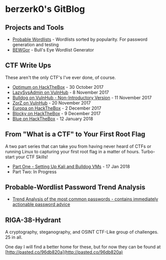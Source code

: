 # berzerk0's GitBlog


## Projects and Tools

* [Probable Wordlists](https://github.com/berzerk0/Probable-Wordlists) - Wordlists sorted by popularity. For password generation and testing
* [BEWGor](https://github.com/berzerk0/BEWGor) - Bull's Eye Wordlist Generator



## CTF Write Ups

These aren't the only CTF's I've ever done, of course.


* [Optimum on HackTheBox](CTFWRITE-Optimum-HTB.md) - 30 October 2017
* [LazySysAdmin on VulnHub](CTFWRITE-LazySysAdminAtVulnHub.md) - 8  November 2017
* [Bulldog on VulnHub - Non-Introductory Version](CTFWRITE-BulldogAtVulnhub.md) - 11 November 2017
* [ZorZ on VulnHub](CTFWRITE-ZorZVulnhub.md) - 20 November 2017
* [Europa on HackTheBox](CTFWRITE-Europa-HTB.md) - 2 December 2017
* [Blocky on HackTheBox](CTFWRITE-Blocky-HTB.md) - 9 December 2017
* [Blue on HackTheBox](CTFWRITE-Blue-HTB.md) - 12 January 2018


## From "What is a CTF" to Your First Root Flag

A two part series that can take you from having never heard of CTFs or running Linux to capturing your first root flag in a matter of hours. Turbo-start your CTF Skills!

* [Part One - Setting Up Kali and Bulldog VMs](FirstCTF_1of2_InfoAndSetup.md) - 17 Jan 2018
* Part Two: In Progress



## Probable-Wordlist Password Trend Analysis

* [Trend Analysis of the most common passwords - contains immediately actionable password advice](Trend-Analysis.md) 


## RIGA-38-Hydrant

A cryptography, steganography, and OSINT CTF-Like group of challenges. 25 in all.


One day I will find a better home for these, but for now they can be found at [http://pasted.co/96db820a](http://pasted.co/96db820a)




